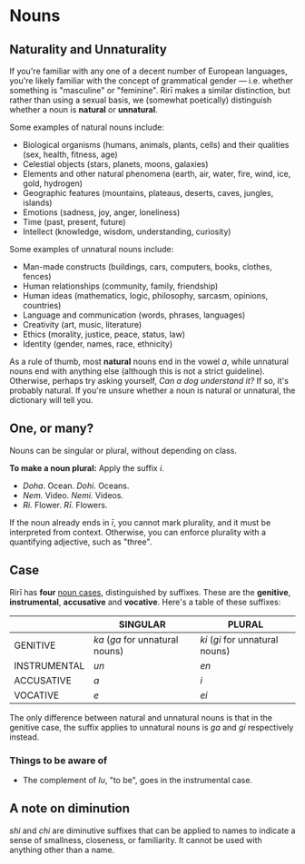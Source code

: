 # Nouns

## Naturality and Unnaturality

If you're familiar with any one of a decent number of European languages, you're likely familiar with the concept of grammatical gender — i.e. whether something is "masculine" or "feminine". Rirī makes a similar distinction, but rather than using a sexual basis, we (somewhat poetically) distinguish whether a noun is **natural** or **unnatural**.

Some examples of natural nouns include:
- Biological organisms (humans, animals, plants, cells) and their qualities (sex, health, fitness, age)
- Celestial objects (stars, planets, moons, galaxies)
- Elements and other natural phenomena (earth, air, water, fire, wind, ice, gold, hydrogen)
- Geographic features (mountains, plateaus, deserts, caves, jungles, islands)
- Emotions (sadness, joy, anger, loneliness)
- Time (past, present, future)
- Intellect (knowledge, wisdom, understanding, curiosity)

Some examples of unnatural nouns include:
- Man-made constructs (buildings, cars, computers, books, clothes, fences)
- Human relationships (community, family, friendship)
- Human ideas (mathematics, logic, philosophy, sarcasm, opinions, countries)
- Language and communication (words, phrases, languages)
- Creativity (art, music, literature)
- Ethics (morality, justice, peace, status, law)
- Identity (gender, names, race, ethnicity)

As a rule of thumb, most **natural** nouns end in the vowel *a*, while unnatural nouns end with anything else (although this is not a strict guideline). Otherwise, perhaps try asking yourself, *Can a dog understand it?* If so, it's probably natural. If you're unsure whether a noun is natural or unnatural, the dictionary will tell you.

## One, or many?

Nouns can be singular or plural, without depending on class.

**To make a noun plural:** Apply the suffix *i*.
- *Doha*. Ocean. *Dohi.* Oceans.
- *Nem.* Video. *Nemi.* Videos.
- *Ri.* Flower. *Rī.* Flowers.

If the noun already ends in *ī*, you cannot mark plurality, and it must be interpreted from context. Otherwise, you can enforce plurality with a quantifying adjective, such as "three".

## Case

Rirī has **four** [noun cases](https://en.wikipedia.org/wiki/Grammatical_case), distinguished by suffixes. These are the **genitive**, **instrumental**, **accusative** and **vocative**. Here's a table of these suffixes:

|              | SINGULAR | PLURAL  |
|--------------|----------|---------|
| GENITIVE     | *ka* (*ga* for unnatural nouns)  | *ki* (*gi* for unnatural nouns) |
| INSTRUMENTAL | *un*   | *en*  |
| ACCUSATIVE   | *a*    | *i*    |
| VOCATIVE     | *e*    | *ei*  |

The only difference between natural and unnatural nouns is that in the genitive case, the suffix applies to unnatural nouns is *ga* and *gi* respectively instead.

### Things to be aware of

- The complement of *lu*, "to be", goes in the instrumental case.

## A note on diminution

*shi* and *chi* are diminutive suffixes that can be applied to names to indicate a sense of smallness, closeness, or familiarity. It cannot be used with anything other than a name.


